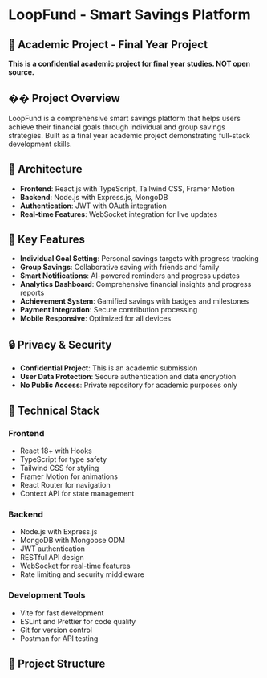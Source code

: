 # LoopFund - Smart Savings Platform

## 🚨 **Academic Project - Final Year Project**
**This is a confidential academic project for final year studies. NOT open source.**

## �� **Project Overview**
LoopFund is a comprehensive smart savings platform that helps users achieve their financial goals through individual and group savings strategies. Built as a final year academic project demonstrating full-stack development skills.

## 🚨️ **Architecture**
- **Frontend**: React.js with TypeScript, Tailwind CSS, Framer Motion
- **Backend**: Node.js with Express.js, MongoDB
- **Authentication**: JWT with OAuth integration
- **Real-time Features**: WebSocket integration for live updates

## 🚨 **Key Features**
- **Individual Goal Setting**: Personal savings targets with progress tracking
- **Group Savings**: Collaborative saving with friends and family
- **Smart Notifications**: AI-powered reminders and progress updates
- **Analytics Dashboard**: Comprehensive financial insights and progress reports
- **Achievement System**: Gamified savings with badges and milestones
- **Payment Integration**: Secure contribution processing
- **Mobile Responsive**: Optimized for all devices

## 🔒 **Privacy & Security**
- **Confidential Project**: This is an academic submission
- **User Data Protection**: Secure authentication and data encryption
- **No Public Access**: Private repository for academic purposes only

## 🚨️ **Technical Stack**
### Frontend
- React 18+ with Hooks
- TypeScript for type safety
- Tailwind CSS for styling
- Framer Motion for animations
- React Router for navigation
- Context API for state management

### Backend
- Node.js with Express.js
- MongoDB with Mongoose ODM
- JWT authentication
- RESTful API design
- WebSocket for real-time features
- Rate limiting and security middleware

### Development Tools
- Vite for fast development
- ESLint and Prettier for code quality
- Git for version control
- Postman for API testing

## 📁 **Project Structure**
